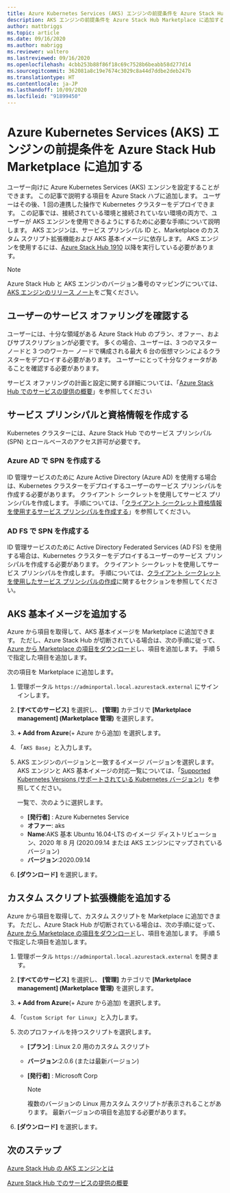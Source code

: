 ```yaml
---
title: Azure Kubernetes Services (AKS) エンジンの前提条件を Azure Stack Hub Marketplace に追加する
description: AKS エンジンの前提条件を Azure Stack Hub Marketplace に追加する方法について説明します。
author: mattbriggs
ms.topic: article
ms.date: 09/16/2020
ms.author: mabrigg
ms.reviewer: waltero
ms.lastreviewed: 09/16/2020
ms.openlocfilehash: 4cbb253b88f86f18c69c7528b6beabb58d277d14
ms.sourcegitcommit: 362081a8c19e7674c3029c8a44d7ddbe2deb247b
ms.translationtype: HT
ms.contentlocale: ja-JP
ms.lasthandoff: 10/09/2020
ms.locfileid: "91899450"
---
```

# <a name="add-the-azure-kubernetes-services-aks-engine-prerequisites-to-the-azure-stack-hub-marketplace"></a>Azure Kubernetes Services (AKS) エンジンの前提条件を Azure Stack Hub Marketplace に追加する

ユーザー向けに Azure Kubernetes Services (AKS) エンジンを設定することができます。 この記事で説明する項目を Azure Stack ハブに追加します。 ユーザーはその後、1 回の連携した操作で Kubernetes クラスターをデプロイできます。 この記事では、接続されている環境と接続されていない環境の両方で、ユーザーが AKS エンジンを使用できるようにするために必要な手順について説明します。 AKS エンジンは、サービス プリンシパル ID と、Marketplace のカスタム スクリプト拡張機能および AKS 基本イメージに依存します。 AKS エンジンを使用するには、[Azure Stack Hub 1910](release-notes.md?view=azs-1910&preserve-view=true) 以降を実行している必要があります。

> [!NOTE]  
> Azure Stack Hub と AKS エンジンのバージョン番号のマッピングについては、[AKS エンジンのリリース ノート](../user/kubernetes-aks-engine-release-notes.md#aks-engine-and-azure-stack-version-mapping)をご覧ください。

## <a name="check-your-users-service-offering"></a>ユーザーのサービス オファリングを確認する

ユーザーには、十分な領域がある Azure Stack Hub のプラン、オファー、およびサブスクリプションが必要です。 多くの場合、ユーザーは、3 つのマスター ノードと 3 つのワーカー ノードで構成される最大 6 台の仮想マシンによるクラスターをデプロイする必要があります。 ユーザーにとって十分なクォータがあることを確認する必要があります。

サービス オファリングの計画と設定に関する詳細については、「[Azure Stack Hub でのサービスの提供の概要](service-plan-offer-subscription-overview.md)」を参照してください

## <a name="create-a-service-principal-and-credentials"></a>サービス プリンシパルと資格情報を作成する

Kubernetes クラスターには、Azure Stack Hub でのサービス プリンシパル (SPN) とロールベースのアクセス許可が必要です。

### <a name="create-an-spn-in-azure-ad"></a>Azure AD で SPN を作成する

ID 管理サービスのために Azure Active Directory (Azure AD) を使用する場合は、Kubernetes クラスターをデプロイするユーザーのサービス プリンシパルを作成する必要があります。 クライアント シークレットを使用してサービス プリンシパルを作成します。 手順については、「[クライアント シークレット資格情報を使用するサービス プリンシパルを作成する](azure-stack-create-service-principals.md#create-a-service-principal-that-uses-a-client-secret-credential)」を参照してください。

### <a name="create-an-spn-in-ad-fs"></a>AD FS で SPN を作成する

ID 管理サービスのために Active Directory Federated Services (AD FS) を使用する場合は、Kubernetes クラスターをデプロイするユーザーのサービス プリンシパルを作成する必要があります。 クライアント シークレットを使用してサービス プリンシパルを作成します。 手順については、[クライアント シークレットを使用したサービス プリンシパルの作成](azure-stack-create-service-principals.md#create-a-service-principal-that-uses-client-secret-credentials)に関するセクションを参照してください。

## <a name="add-the-aks-base-image"></a>AKS 基本イメージを追加する

Azure から項目を取得して、AKS 基本イメージを Marketplace に追加できます。 ただし、Azure Stack Hub が切断されている場合は、次の手順に従って、[Azure から Marketplace の項目をダウンロード](azure-stack-download-azure-marketplace-item.md?pivots=state-disconnected)し、項目を追加します。 手順 5 で指定した項目を追加します。

次の項目を Marketplace に追加します。

1. 管理ポータル `https://adminportal.local.azurestack.external` にサインインします。

1. **[すべてのサービス]** を選択し、 **[管理]** カテゴリで **[Marketplace management] (Marketplace 管理)** を選択します。

1. **+ Add from Azure**(+ Azure から追加) を選択します。

1. 「`AKS Base`」と入力します。

1. AKS エンジンのバージョンと一致するイメージ バージョンを選択します。 AKS エンジンと AKS 基本イメージの対応一覧については、「[Supported Kubernetes Versions (サポートされている Kubernetes バージョン)](https://github.com/Azure/aks-engine/blob/master/docs/topics/azure-stack.md#supported-aks-engine-versions)」を参照してください。 

    一覧で、次のように選択します。
    - **[発行者]** : Azure Kubernetes Service
    - **オファー**: aks
    - **Name**:AKS 基本 Ubuntu 16.04-LTS のイメージ ディストリビューション、2020 年 8 月 (2020.09.14 または AKS エンジンにマップされているバージョン)
    - **バージョン**:2020.09.14

1. **[ダウンロード]** を選択します。

## <a name="add-a-custom-script-extension"></a>カスタム スクリプト拡張機能を追加する

Azure から項目を取得して、カスタム スクリプトを Marketplace に追加できます。 ただし、Azure Stack Hub が切断されている場合は、次の手順に従って、[Azure から Marketplace の項目をダウンロード](azure-stack-download-azure-marketplace-item.md?pivots=state-disconnected)し、項目を追加します。  手順 5 で指定した項目を追加します。

1. 管理ポータル `https://adminportal.local.azurestack.external` を開きます。

1. **[すべてのサービス]** を選択し、 **[管理]** カテゴリで **[Marketplace management] (Marketplace 管理)** を選択します。

1. **+ Add from Azure**(+ Azure から追加) を選択します。

1. 「`Custom Script for Linux`」と入力します。

1. 次のプロファイルを持つスクリプトを選択します。
   - **[プラン]** : Linux 2.0 用のカスタム スクリプト
   - **バージョン**:2.0.6 (または最新バージョン)
   - **[発行者]** : Microsoft Corp

     > [!Note]  
     > 複数のバージョンの Linux 用カスタム スクリプトが表示されることがあります。 最新バージョンの項目を追加する必要があります。

1. **[ダウンロード]** を選択します。

## <a name="next-steps"></a>次のステップ

[Azure Stack Hub の AKS エンジンとは](../user/azure-stack-kubernetes-aks-engine-overview.md)

[Azure Stack Hub でのサービスの提供の概要](service-plan-offer-subscription-overview.md)